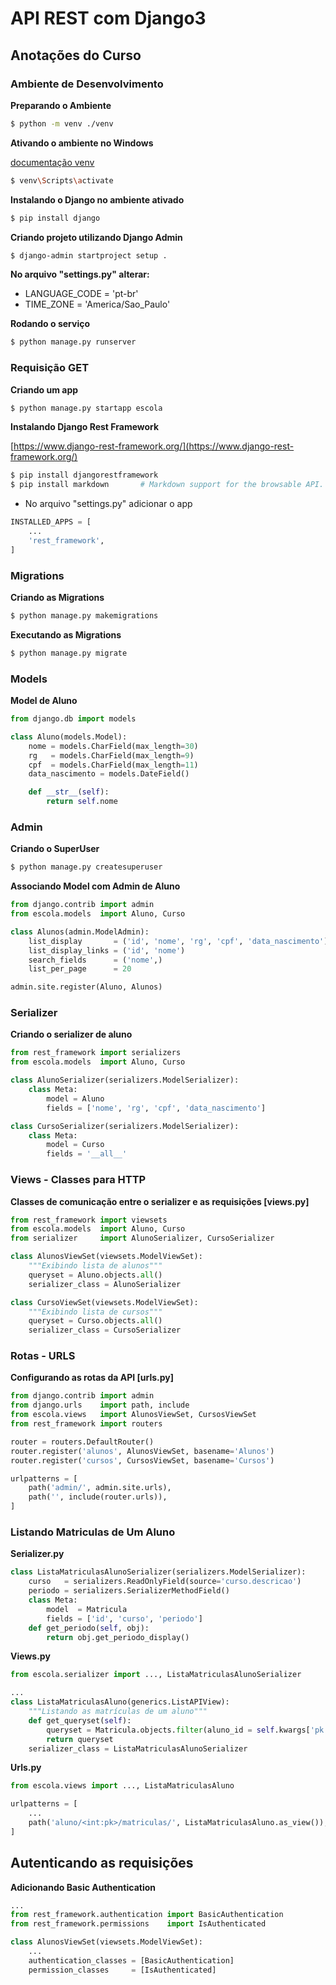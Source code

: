 # API REST com Django3

## Anotações do Curso

### Ambiente de Desenvolvimento

**Preparando o Ambiente**

```bash
$ python -m venv ./venv
```

**Ativando o ambiente no Windows**

[documentação venv](https://docs.python.org/pt-br/3/library/venv.html)

```bash
$ venv\Scripts\activate
```

**Instalando o Django no ambiente ativado**
```bash
$ pip install django
```

**Criando projeto utilizando Django Admin**
```bash
$ django-admin startproject setup .
```
**No arquivo "settings.py" alterar:**
* LANGUAGE_CODE = 'pt-br'
* TIME_ZONE = 'America/Sao_Paulo'

**Rodando o serviço**
```bash
$ python manage.py runserver
```

### Requisição GET

**Criando um app**
```bash
$ python manage.py startapp escola
```

**Instalando Django Rest Framework**

[https://www.django-rest-framework.org/](https://www.django-rest-framework.org/)

```bash
$ pip install djangorestframework
$ pip install markdown       # Markdown support for the browsable API.
```

* No arquivo "settings.py" adicionar o app

```python
INSTALLED_APPS = [
    ...
    'rest_framework',
]
```

### Migrations

**Criando as Migrations**
```bash
$ python manage.py makemigrations
```

**Executando as Migrations**
```bash
$ python manage.py migrate
```

### Models

**Model de Aluno**
```python
from django.db import models

class Aluno(models.Model):
    nome = models.CharField(max_length=30)
    rg   = models.CharField(max_length=9)
    cpf  = models.CharField(max_length=11)
    data_nascimento = models.DateField()

    def __str__(self):
        return self.nome
```


### Admin

**Criando o SuperUser**

```bash
$ python manage.py createsuperuser
```

**Associando Model com Admin de Aluno**
```python
from django.contrib import admin
from escola.models  import Aluno, Curso

class Alunos(admin.ModelAdmin):
    list_display       = ('id', 'nome', 'rg', 'cpf', 'data_nascimento')
    list_display_links = ('id', 'nome')
    search_fields      = ('nome',)
    list_per_page      = 20

admin.site.register(Aluno, Alunos)
```


### Serializer

**Criando o serializer de aluno**
```python
from rest_framework import serializers
from escola.models  import Aluno, Curso

class AlunoSerializer(serializers.ModelSerializer):
    class Meta:
        model = Aluno
        fields = ['nome', 'rg', 'cpf', 'data_nascimento']

class CursoSerializer(serializers.ModelSerializer):
    class Meta:
        model = Curso
        fields = '__all__'
```

### Views - Classes para HTTP

**Classes de comunicação entre o serializer e as requisições [views.py]**
```python
from rest_framework import viewsets
from escola.models  import Aluno, Curso
from serializer     import AlunoSerializer, CursoSerializer

class AlunosViewSet(viewsets.ModelViewSet):
    """Exibindo lista de alunos"""
    queryset = Aluno.objects.all()
    serializer_class = AlunoSerializer

class CursoViewSet(viewsets.ModelViewSet):
    """Exibindo lista de cursos"""
    queryset = Curso.objects.all()
    serializer_class = CursoSerializer
```

### Rotas - URLS

**Configurando as rotas da API [urls.py]**
```python
from django.contrib import admin
from django.urls    import path, include
from escola.views   import AlunosViewSet, CursosViewSet
from rest_framework import routers

router = routers.DefaultRouter()
router.register('alunos', AlunosViewSet, basename='Alunos')
router.register('cursos', CursosViewSet, basename='Cursos')

urlpatterns = [
    path('admin/', admin.site.urls),
    path('', include(router.urls)),
]
```


### Listando Matriculas de Um Aluno

**Serializer.py**
```python
class ListaMatriculasAlunoSerializer(serializers.ModelSerializer):
    curso   = serializers.ReadOnlyField(source='curso.descricao')
    periodo = serializers.SerializerMethodField()
    class Meta:
        model  = Matricula
        fields = ['id', 'curso', 'periodo']
    def get_periodo(self, obj):
        return obj.get_periodo_display()
```

**Views.py**
```python
from escola.serializer import ..., ListaMatriculasAlunoSerializer

...
class ListaMatriculasAluno(generics.ListAPIView):
    """Listando as matrículas de um aluno"""
    def get_queryset(self):
        queryset = Matricula.objects.filter(aluno_id = self.kwargs['pk'])
        return queryset
    serializer_class = ListaMatriculasAlunoSerializer
```

**Urls.py**
```python
from escola.views import ..., ListaMatriculasAluno

urlpatterns = [
    ...
    path('aluno/<int:pk>/matriculas/', ListaMatriculasAluno.as_view()),
]

```


## Autenticando as requisições

**Adicionando Basic Authentication**
```python
...
from rest_framework.authentication import BasicAuthentication
from rest_framework.permissions    import IsAuthenticated

class AlunosViewSet(viewsets.ModelViewSet):
    ...
    authentication_classes = [BasicAuthentication]
    permission_classes     = [IsAuthenticated]
```